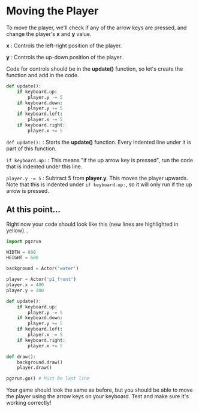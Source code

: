 # Moving the Player

To move the player, we'll check if any of the arrow keys are pressed, and change the player's **x** and **y** value.

**x** : Controls the left-right position of the player.

**y** : Controls the up-down position of the player.

Code for controls should be in the **update()** function, so let's create the function and add in the code.

```python
def update():
    if keyboard.up:
        player.y -= 5
    if keyboard.down:
        player.y += 5
    if keyboard.left:
        player.x -= 5
    if keyboard.right:
        player.x += 5
```

```def update():``` : Starts the **update()** function. Every indented line under it is part of this function.

```if keyboard.up:``` : This means "if the up arrow key is pressed", run the code that is indented under this line.

```player.y -= 5``` : Subtract 5 from **player.y**. This moves the player upwards. Note that this is indented under ```if keyboard.up:```, so it will only run if the up arrow is pressed.

## At this point...

Right now your code should look like this (new lines are highlighted in yellow)...

```python hl_lines="12 13 14 15 16 17 18 19 20"
import pgzrun

WIDTH = 800
HEIGHT = 600

background = Actor('water')

player = Actor('p1_front')
player.x = 400
player.y = 300

def update():
    if keyboard.up:
        player.y -= 5
    if keyboard.down:
        player.y += 5
    if keyboard.left:
        player.x -= 5
    if keyboard.right:
        player.x += 5

def draw():
    background.draw()
    player.draw()

pgzrun.go() # Must be last line
```

Your game should look the same as before, but you should be able to move the player using the arrow keys on your keyboard. Test and make sure it's working correctly!